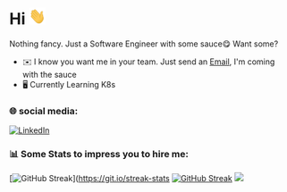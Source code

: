 # Hi <img src="https://github.com/timokonkwo/timokonkwo/blob/main/wave.gif" width="30px" height="30px"> 

<p align="left">Nothing fancy. Just a Software Engineer with some sauce😋 Want some?</p>

* ✉️ I know you want me in your team. Just send an [Email](mailto:proftoby97@gmail.com), I'm coming with the sauce
* 🖥️ Currently Learning K8s

### 🌐 social media:
[![LinkedIn](https://img.shields.io/badge/LinkedIn-%230077B5.svg?logo=linkedin&logoColor=white)](https://linkedin.com/in/proftoby)

### 📊 Some Stats to impress you to hire me:
[![GitHub Streak](https://streak-stats.demolab.com/?user=profsam97)](https://git.io/streak-stats
[![GitHub Streak](http://github-readme-streak-stats.herokuapp.com?user=profsam97&theme=highcontrast)](https://git.io/streak-stats)
![](https://github-readme-streak-stats.herokuapp.com/?user=profsam97&theme=react&hide_border=false)<br/>
